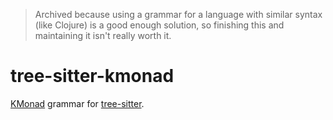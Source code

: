 > Archived because using a grammar for a language with similar syntax (like Clojure) is a good enough solution, so finishing this and maintaining it isn't really worth it.

# tree-sitter-kmonad

[KMonad](https://github.com/kmonad/kmonad) grammar for [tree-sitter](https://github.com/tree-sitter/tree-sitter).
